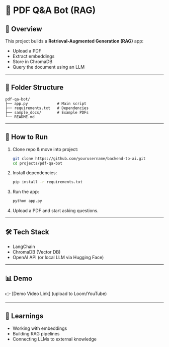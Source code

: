 # 📄 PDF Q&A Bot (RAG)

## 📌 Overview
This project builds a **Retrieval-Augmented Generation (RAG)** app:
- Upload a PDF
- Extract embeddings
- Store in ChromaDB
- Query the document using an LLM

---

## 📂 Folder Structure
```
pdf-qa-bot/
├── app.py             # Main script
├── requirements.txt   # Dependencies
├── sample_docs/       # Example PDFs
└── README.md
```

---

## 🚀 How to Run
1. Clone repo & move into project:
   ```bash
   git clone https://github.com/yourusername/backend-to-ai.git
   cd projects/pdf-qa-bot
   ```
2. Install dependencies:
   ```bash
   pip install -r requirements.txt
   ```
3. Run the app:
   ```bash
   python app.py
   ```
4. Upload a PDF and start asking questions.

---

## 🛠 Tech Stack
- LangChain
- ChromaDB (Vector DB)
- OpenAI API (or local LLM via Hugging Face)

---

## 📊 Demo
👉 [Demo Video Link] (upload to Loom/YouTube)

---

## 🔑 Learnings
- Working with embeddings
- Building RAG pipelines
- Connecting LLMs to external knowledge
